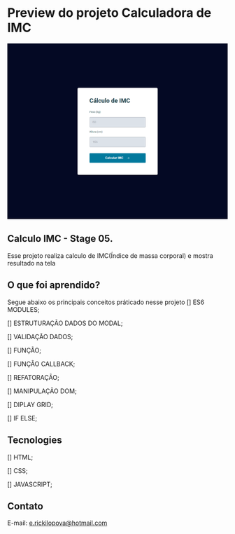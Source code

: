 # Preview do projeto Calculadora de IMC
<img src="./.github/preview.png" alt="Preview do projeto"/>

## Calculo IMC - Stage 05.
  Esse projeto realiza calculo de IMC(Índice de massa corporal) e mostra resultado na tela
  
## O que foi aprendido?
  Segue abaixo os principais conceitos práticado nesse projeto
  [] ES6 MODULES;
  
  [] ESTRUTURAÇÃO DADOS DO MODAL;
  
  [] VALIDAÇÃO DADOS;
  
  [] FUNÇÃO;
  
  [] FUNÇÃO CALLBACK;
  
  [] REFATORAÇÃO;
  
  [] MANIPULAÇÃO DOM;
  
  [] DIPLAY GRID;
  
  [] IF ELSE;
  

## Tecnologies
  [] HTML;
  
  [] CSS;
  
  [] JAVASCRIPT;

## Contato
E-mail: e.rickilopova@hotmail.com
